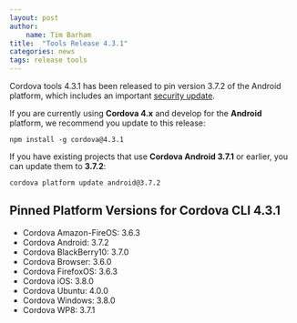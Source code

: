 ```yaml
---
layout: post
author:
    name: Tim Barham
title:  "Tools Release 4.3.1"
categories: news
tags: release tools
---
```

Cordova tools 4.3.1 has been released to pin version 3.7.2 of the Android platform, which includes an important
[security update](https://cordova.apache.org/announcements/2015/05/26/android-402.html).

If you are currently using **Cordova 4.x** and develop for the **Android** platform, we recommend you update to this
release:

    npm install -g cordova@4.3.1

If you have existing projects that use **Cordova Android 3.7.1** or earlier, you can update them to **3.7.2**:

    cordova platform update android@3.7.2

## Pinned Platform Versions for **Cordova CLI 4.3.1**

* Cordova Amazon-FireOS: 3.6.3
* Cordova Android: 3.7.2
* Cordova BlackBerry10: 3.7.0
* Cordova Browser: 3.6.0
* Cordova FirefoxOS: 3.6.3
* Cordova iOS: 3.8.0
* Cordova Ubuntu: 4.0.0
* Cordova Windows: 3.8.0
* Cordova WP8: 3.7.1

